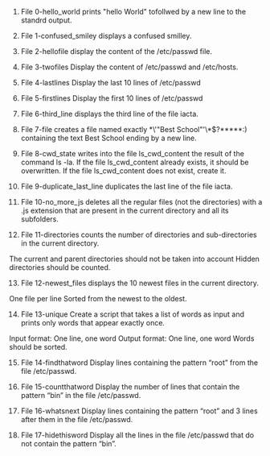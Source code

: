 1. File 0-hello_world prints "hello World" tofollwed by a new line to the standrd output.

2. File 1-confused_smiley displays a confused smilley.

3. File 2-hellofile display the content of the /etc/passwd file.

4. File 3-twofiles Display the content of /etc/passwd and /etc/hosts.

5. File 4-lastlines Display the last 10 lines of /etc/passwd

6. File 5-firstlines Display the first 10 lines of /etc/passwd

7. File 6-third_line  displays the third line of the file iacta.

8. File 7-file creates a file named exactly \*\\'"Best School"\'\\*$\?\*\*\*\*\*:) containing the text Best School ending by a new line.

9. File 8-cwd_state writes into the file ls_cwd_content the result of the command ls -la. If the file ls_cwd_content already exists, it should be overwritten. If the file ls_cwd_content does not exist, create it.

10. File 9-duplicate_last_line  duplicates the last line of the file iacta.

11. File 10-no_more_js deletes all the regular files (not the directories) with a .js extension that are present in the current directory and all its subfolders.

12. File 11-directories counts the number of directories and sub-directories in the current directory.

The current and parent directories should not be taken into account
Hidden directories should be counted.

13. File 12-newest_files displays the 10 newest files in the current directory.

One file per line
Sorted from the newest to the oldest.

14. File 13-unique Create a script that takes a list of words as input and prints only words that appear exactly once.

Input format: One line, one word
Output format: One line, one word
Words should be sorted.

15. File 14-findthatword Display lines containing the pattern “root” from the file /etc/passwd.

16. File 15-countthatword Display the number of lines that contain the pattern “bin” in the file /etc/passwd.

17. File 16-whatsnext Display lines containing the pattern “root” and 3 lines after them in the file /etc/passwd.

18. File 17-hidethisword Display all the lines in the file /etc/passwd that do not contain the pattern “bin”.
